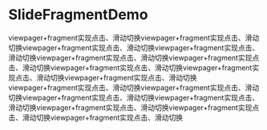 # SlideFragmentDemo
viewpager+fragment实现点击、滑动切换viewpager+fragment实现点击、滑动切换viewpager+fragment实现点击、滑动切换viewpager+fragment实现点击、滑动切换viewpager+fragment实现点击、滑动切换viewpager+fragment实现点击、滑动切换viewpager+fragment实现点击、滑动切换viewpager+fragment实现点击、滑动切换viewpager+fragment实现点击、滑动切换viewpager+fragment实现点击、滑动切换viewpager+fragment实现点击、滑动切换viewpager+fragment实现点击、滑动切换viewpager+fragment实现点击、滑动切换viewpager+fragment实现点击、滑动切换viewpager+fragment实现点击、滑动切换viewpager+fragment实现点击、滑动切换

